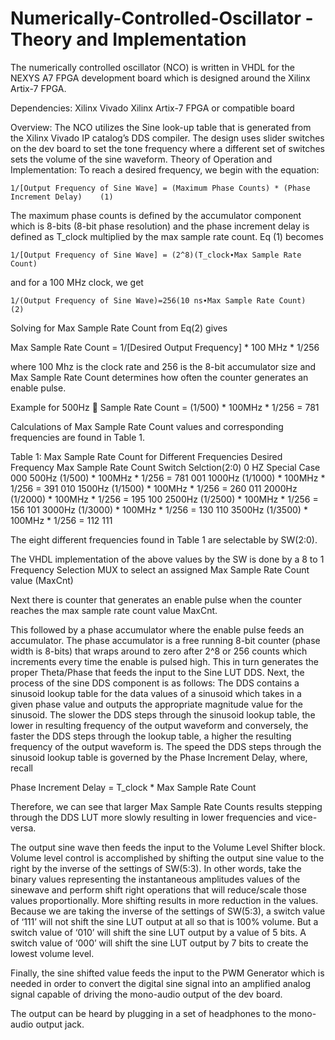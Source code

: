 # Numerically-Controlled-Oscillator -Theory and Implementation

The numerically controlled oscillator (NCO) is written in VHDL for the NEXYS A7 FPGA development board which is designed around the Xilinx Artix-7 FPGA.

Dependencies: 
Xilinx Vivado
Xilinx Artix-7 FPGA or compatible board

Overview:
The NCO utilizes the Sine look-up table that is generated from the Xilinx Vivado IP catalog’s DDS compiler. The design uses slider switches on the dev board to set the tone frequency where a different set of switches sets the volume of the sine waveform. 
Theory of Operation and Implementation:
To reach a desired frequency, we begin with the equation:

    1/[Output Frequency of Sine Wave] = (Maximum Phase Counts) * (Phase Increment Delay)    (1) 

The maximum phase counts is defined by the accumulator component  which is 8-bits (8-bit phase resolution) and the phase increment delay is defined as  T_clock multiplied by the max sample rate count.  Eq (1) becomes

    1/[Output Frequency of Sine Wave] = (2^8)(T_clock∙Max Sample Rate Count)

and for a 100 MHz clock, we get

    1/(Output Frequency of Sine Wave)=256(10 ns∙Max Sample Rate Count)                     (2) 

Solving for Max Sample Rate Count from Eq(2) gives

Max Sample Rate Count = 1/[Desired Output Frequency] * 100 MHz * 1/256 

where 100 Mhz is the clock rate and 256 is the 8-bit accumulator size and Max Sample Rate Count determines how often the counter generates an enable pulse.

Example for 500Hz     Sample Rate Count = (1/500) * 100MHz * 1/256 = 781

Calculations of Max Sample Rate Count values and corresponding frequencies are found in Table 1.

Table 1: Max Sample Rate Count for Different Frequencies
Desired Frequency		Max Sample Rate Count	            Switch Selction(2:0)
0 HZ		            Special Case	                    000
500Hz		            (1/500) * 100MHz * 1/256 = 781	    001
1000Hz		          (1/1000) * 100MHz * 1/256 = 391	    010
1500Hz		          (1/1500) * 100MHz * 1/256 = 260	    011
2000Hz		          (1/2000) * 100MHz * 1/256 = 195	    100
2500Hz		          (1/2500) * 100MHz * 1/256 = 156	    101
3000Hz		          (1/3000) * 100MHz * 1/256 = 130	    110
3500Hz		          (1/3500) * 100MHz * 1/256 = 112	    111

The eight different frequencies found in Table 1 are selectable by SW(2:0). 

The VHDL implementation of the above values by the SW is done by a 8 to 1 Frequency Selection MUX to select an assigned Max Sample Rate Count value (MaxCnt)

Next there is counter that generates an enable pulse when the counter reaches the max sample rate count value MaxCnt.

This followed by a phase accumulator where the enable pulse feeds an accumulator. The phase accumulator is a free running 8-bit counter (phase width is 8-bits) that wraps around to zero after 2^8 or 256 counts which increments every time the enable is pulsed high. This in turn generates the proper Theta/Phase that feeds the input to the Sine LUT DDS.
Next, the process of the sine DDS component is as follows: The DDS contains a sinusoid lookup table for the data values of a sinusoid which takes in a given phase value and outputs the appropriate magnitude value for the sinusoid. The slower the DDS steps through the sinusoid lookup table, the lower in resulting frequency of the output waveform and conversely, the faster the DDS steps through the lookup table, a higher the resulting frequency of the output waveform is. The speed the DDS steps through the sinusoid lookup table is governed by the Phase Increment Delay, where, recall

Phase Increment Delay = T_clock * Max Sample Rate Count

Therefore, we can see that larger Max Sample Rate Counts results stepping through the DDS LUT more slowly resulting in lower frequencies and vice-versa. 

The output sine wave then feeds the input to the Volume Level Shifter block. Volume level control is accomplished by shifting the output sine value to the right by the inverse of the settings of SW(5:3). In other words, take the binary values representing the instantaneous amplitudes values of the sinewave and perform shift right operations that will reduce/scale those values proportionally. More shifting results in more reduction in the values. Because we are taking the inverse of the settings of SW(5:3), a switch value of ‘111’ will not shift the sine LUT output at all so that is 100% volume. But a switch value of ‘010’ will shift the sine LUT output by a value of 5 bits. A switch value of ‘000’ will shift the sine LUT output by 7 bits to create the lowest volume level.

Finally, the sine shifted value feeds the input to the PWM Generator which is needed in order to convert the digital sine signal into an amplified analog signal capable of driving the mono-audio output of the dev board.

The output can be heard by plugging in a set of headphones to the mono-audio output jack.

